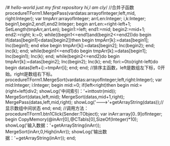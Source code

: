 /*# hello-world
just my first repository
hi,I am cly*/
//合并子函数 
procedureTForm1.MergePass(vardatas:arrayofInteger;left,mid, right:Integer); 
var
tmpArr:arrayofInteger; 
arrLen:Integer; 
i,k:Integer; 
begin1,begin2,end1,end2:Integer;
begin arrLen:=right-left+1;
SetLength(tmpArr,arrLen); 
begin1:=left; 
end1:=mid; 
begin2:=mid+1; 
end2:=right; 
k:=0; 
while((begin1<=end1)and(begin2<=end2))do 
begin 
if(datas[begin1]<datas[begin2])then 
begin 
tmpArr[k]:=datas[begin1]; 
Inc(begin1); 
end else begin tmpArr[k]:=datas[begin2]; 
Inc(begin2); 
end; 
inc(k);
end;
while(begin1<=end1)do 
begin
tmpArr[k]:=datas[begin1]; 
Inc(begin1); 
Inc(k); 
end; 
while(begin2<=end2)do 
begin 
tmpArr[k]:=datas[begin2]; 
Inc(begin2); 
Inc(k); 
end; 
fori:=0to(right-left)do 
begin 
datas[left+i]:=tmpArr[i]; 
end; 
end; //排序主函数，left是数组左下标，0开始。right是数组右下标。 
procedureTForm1.MergeSort(vardatas:arrayofInteger;left,right:Integer); 
var mid:Integer; 
i:Integer; 
begin mid:=0; 
if(left<right)then 
begin 
mid:=(right+left)div2;
showLog('中间索引：'+inttostr(mid)); 
MergeSort(datas,left,mid); 
MergeSort(datas,mid+1,right); 
MergePass(datas,left,mid,right); 
showLog('--->'+getArrayString(datas));//显示数组中间状态
end; 
end; 
//调用方法：
procedureTForm1.btn1Click(Sender:TObject); 
var inArr:array[0..9]ofInteger; 
begin 
CopyMemory(@inArr[0],@CTabls[0],SizeOf(Integer)*10); 
showLog('输入数据：'+getArrayString(inArr));
MergeSort(inArr,0,High(inArr)); 
showLog('输出数据：'+getArrayString(inArr));
end;


